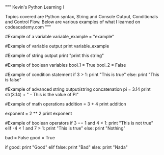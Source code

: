 """
Kevin's Python Learning I

Topics covered are Python syntax, String and Console Output, Conditionals and Control Flow.
Below are various examples of what I learned on codeacademy.com
"""

#Example of a variable
variable_example = "example"

#Example of variable output
print variable_example

#Example of string output
print "print this string"

#Example of boolean variables
bool_1 = True
bool_2 = False

#Example of condition statement
if 3 > 1:
    print "This is true"
else:
    print "This is false"

#Example of advanced string output/string concatenation
pi = 3.14
print str(3.14) + " - This is the value of PI"

#Example of math operations
addition = 3 + 4
print addition

exponent = 2 ** 2
print exponent

#Example of boolean operators
if 3 == 1 and 4 < 1:
    print "This is not true"
elif -4 < 1 and 7 > 1:
    print "This is true"
else:
    print "Nothing"

bad = False
good = True

if good:
    print "Good"
elif false:
    print "Bad"
else:
    print "Nada"
